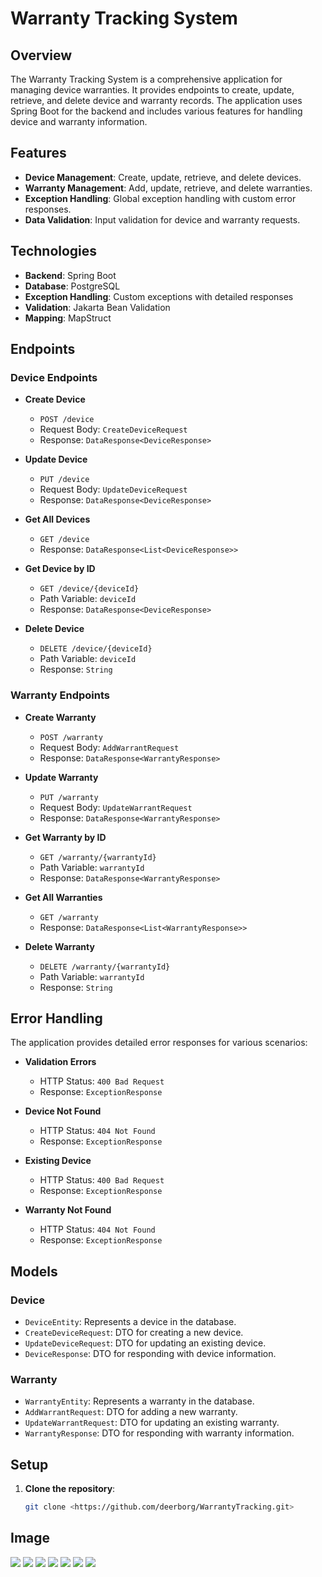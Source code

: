# Warranty Tracking System

## Overview

The Warranty Tracking System is a comprehensive application for managing device warranties. It provides endpoints to create, update, retrieve, and delete device and warranty records. The application uses Spring Boot for the backend and includes various features for handling device and warranty information.

## Features

- **Device Management**: Create, update, retrieve, and delete devices.
- **Warranty Management**: Add, update, retrieve, and delete warranties.
- **Exception Handling**: Global exception handling with custom error responses.
- **Data Validation**: Input validation for device and warranty requests.

## Technologies

- **Backend**: Spring Boot
- **Database**: PostgreSQL
- **Exception Handling**: Custom exceptions with detailed responses
- **Validation**: Jakarta Bean Validation
- **Mapping**: MapStruct

## Endpoints

### Device Endpoints

- **Create Device**
    - `POST /device`
    - Request Body: `CreateDeviceRequest`
    - Response: `DataResponse<DeviceResponse>`

- **Update Device**
    - `PUT /device`
    - Request Body: `UpdateDeviceRequest`
    - Response: `DataResponse<DeviceResponse>`

- **Get All Devices**
    - `GET /device`
    - Response: `DataResponse<List<DeviceResponse>>`

- **Get Device by ID**
    - `GET /device/{deviceId}`
    - Path Variable: `deviceId`
    - Response: `DataResponse<DeviceResponse>`

- **Delete Device**
    - `DELETE /device/{deviceId}`
    - Path Variable: `deviceId`
    - Response: `String`

### Warranty Endpoints

- **Create Warranty**
    - `POST /warranty`
    - Request Body: `AddWarrantRequest`
    - Response: `DataResponse<WarrantyResponse>`

- **Update Warranty**
    - `PUT /warranty`
    - Request Body: `UpdateWarrantRequest`
    - Response: `DataResponse<WarrantyResponse>`

- **Get Warranty by ID**
    - `GET /warranty/{warrantyId}`
    - Path Variable: `warrantyId`
    - Response: `DataResponse<WarrantyResponse>`

- **Get All Warranties**
    - `GET /warranty`
    - Response: `DataResponse<List<WarrantyResponse>>`

- **Delete Warranty**
    - `DELETE /warranty/{warrantyId}`
    - Path Variable: `warrantyId`
    - Response: `String`

## Error Handling

The application provides detailed error responses for various scenarios:

- **Validation Errors**
    - HTTP Status: `400 Bad Request`
    - Response: `ExceptionResponse`

- **Device Not Found**
    - HTTP Status: `404 Not Found`
    - Response: `ExceptionResponse`

- **Existing Device**
    - HTTP Status: `400 Bad Request`
    - Response: `ExceptionResponse`

- **Warranty Not Found**
    - HTTP Status: `404 Not Found`
    - Response: `ExceptionResponse`

## Models

### Device

- `DeviceEntity`: Represents a device in the database.
- `CreateDeviceRequest`: DTO for creating a new device.
- `UpdateDeviceRequest`: DTO for updating an existing device.
- `DeviceResponse`: DTO for responding with device information.

### Warranty

- `WarrantyEntity`: Represents a warranty in the database.
- `AddWarrantRequest`: DTO for adding a new warranty.
- `UpdateWarrantRequest`: DTO for updating an existing warranty.
- `WarrantyResponse`: DTO for responding with warranty information.

## Setup

1. **Clone the repository**:
   ```sh
   git clone <https://github.com/deerborg/WarrantyTracking.git>
   ````


## Image

<img src="images/img.png">
<img src="images/img_1.png">
<img src="images/img_2.png">
<img src="images/img_3.png">
<img src="images/img_4.png">
<img src="images/img_5.png">
<img src="images/img_1.png">
